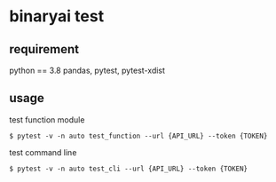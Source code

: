 # binaryai test

## requirement
python == 3.8
pandas, pytest, pytest-xdist

## usage

test function module
```shell
$ pytest -v -n auto test_function --url {API_URL} --token {TOKEN}
```

test command line
```shell
$ pytest -v -n auto test_cli --url {API_URL} --token {TOKEN}
```
